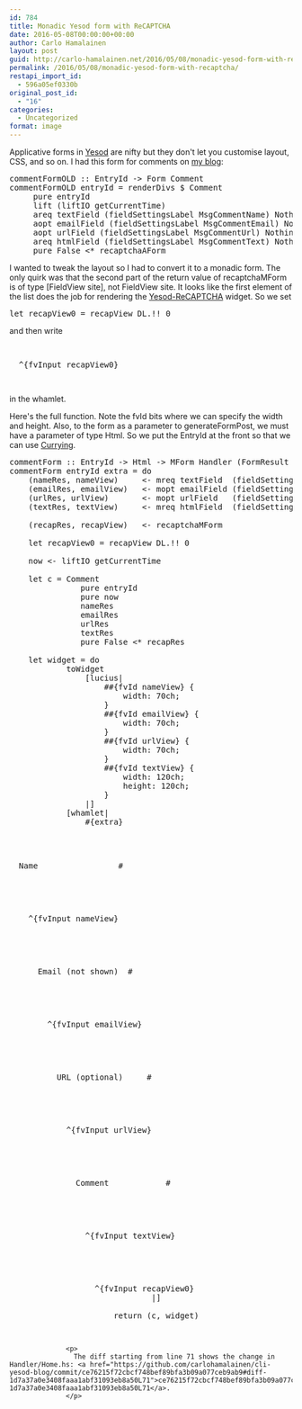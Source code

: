 ```yaml
---
id: 784
title: Monadic Yesod form with ReCAPTCHA
date: 2016-05-08T00:00:00+00:00
author: Carlo Hamalainen
layout: post
guid: http://carlo-hamalainen.net/2016/05/08/monadic-yesod-form-with-recaptcha/
permalink: /2016/05/08/monadic-yesod-form-with-recaptcha/
restapi_import_id:
  - 596a05ef0330b
original_post_id:
  - "16"
categories:
  - Uncategorized
format: image
---
```

Applicative forms in [Yesod](http://www.yesodweb.com/book/forms) are nifty but they don't let you customise layout, CSS, and so on. I had this form for comments on [my blog](https://github.com/carlohamalainen/cli-yesod-blog): 

<pre>commentFormOLD :: EntryId -> Form Comment
commentFormOLD entryId = renderDivs $ Comment
     pure entryId
     lift (liftIO getCurrentTime)
     areq textField (fieldSettingsLabel MsgCommentName) Nothing
     aopt emailField (fieldSettingsLabel MsgCommentEmail) Nothing
     aopt urlField (fieldSettingsLabel MsgCommentUrl) Nothing
     areq htmlField (fieldSettingsLabel MsgCommentText) Nothing
     pure False <* recaptchaAForm
</pre>

I wanted to tweak the layout so I had to convert it to a monadic form. The only quirk was that the second part of the return value of recaptchaMForm is of type [FieldView site], not FieldView site. It looks like the first element of the list does the job for rendering the [Yesod-ReCAPTCHA](http://hackage.haskell.org/package/yesod-recaptcha-1.4/docs/Yesod-ReCAPTCHA.html) widget. So we set 

<pre>let recapView0 = recapView DL.!! 0
</pre>

and then write 

<pre><p>
  ^{fvInput recapView0}
  </pre>
  
  
  <p>
    in the whamlet. 
  </p>
  
  
  <p>
    Here's the full function. Note the fvId bits where we can specify the width and height. Also, to the form as a parameter to generateFormPost, we must have a parameter of type Html. So we put the EntryId at the front so that we can use <a href="https://en.wikipedia.org/wiki/Currying">Currying</a>. 
  </p>
  
  
  <pre>
commentForm :: EntryId -> Html -> MForm Handler (FormResult Comment, Widget)
commentForm entryId extra = do
    (nameRes, nameView)     <- mreq textField  (fieldSettingsLabel MsgCommentName)  Nothing
    (emailRes, emailView)   <- mopt emailField (fieldSettingsLabel MsgCommentEmail) Nothing
    (urlRes, urlView)       <- mopt urlField   (fieldSettingsLabel MsgCommentUrl)   Nothing
    (textRes, textView)     <- mreq htmlField  (fieldSettingsLabel MsgCommentText)  Nothing

    (recapRes, recapView)   <- recaptchaMForm

    let recapView0 = recapView DL.!! 0

    now <- liftIO getCurrentTime

    let c = Comment
               pure entryId
               pure now
               nameRes
               emailRes
               urlRes
               textRes
               pure False <* recapRes

    let widget = do
            toWidget
                [lucius|
                    ##{fvId nameView} {
                        width: 70ch;
                    }
                    ##{fvId emailView} {
                        width: 70ch;
                    }
                    ##{fvId urlView} {
                        width: 70ch;
                    }
                    ##{fvId textView} {
                        width: 120ch;
                        height: 120ch;
                    }
                |]
            [whamlet|
                #{extra}
                

<p>
  Name                 #
                  
  
  <p>
    ^{fvInput nameView}
                    
    
    <p>
      Email (not shown)  #
                      
      
      <p>
        ^{fvInput emailView}
                        
        
        <p>
          URL (optional)     #
                          
          
          <p>
            ^{fvInput urlView}
                            
            
            <p>
              Comment            #
                              
              
              <p>
                ^{fvInput textView}
                                
                
                <p>
                  ^{fvInput recapView0}
                              |]
                  
                      return (c, widget)
                  </pre>
                  
                  
                  <p>
                    The diff starting from line 71 shows the change in Handler/Home.hs: <a href="https://github.com/carlohamalainen/cli-yesod-blog/commit/ce76215f72cbcf748bef89bfa3b09a077ceb9ab9#diff-1d7a37a0e3408faaa1abf31093eb8a50L71">ce76215f72cbcf748bef89bfa3b09a077ceb9ab9#diff-1d7a37a0e3408faaa1abf31093eb8a50L71</a>. 
                  </p>